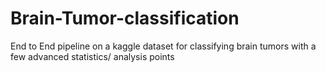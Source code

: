 # Brain-Tumor-classification
End to End pipeline on a kaggle dataset for classifying brain tumors with a few advanced statistics/ analysis points
